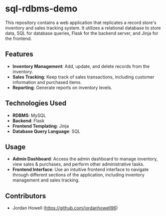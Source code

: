 # sql-rdbms-demo

This repository contains a web application that replicates a record store's inventory and sales tracking system. It utilizes a relational database to store data, SQL for database queries, Flask for the backend server, and Jinja for the frontend.

## Features

- **Inventory Management**: Add, update, and delete records from the inventory.
- **Sales Tracking**: Keep track of sales transactions, including customer information and purchased items.
- **Reporting**: Generate reports on inventory levels.

## Technologies Used

- **RDBMS**: MySQL
- **Backend**: Flask
- **Frontend Templating**: Jinja
- **Database Query Language**: SQL

## Usage

- **Admin Dashboard**: Access the admin dashboard to manage inventory, view sales & purchases, and perform other administrative tasks.
- **Frontend Interface**: Use an intuitive frontend interface to navigate through different sections of the application, including inventory management and sales tracking.

## Contributors

- Jordan Howell (https://github.com/jordanhowell96) 
